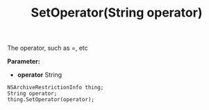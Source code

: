 ﻿---
uid: crmscript_ref_NSArchiveRestrictionInfo_SetOperator
title: SetOperator(String operator)
intellisense: NSArchiveRestrictionInfo.SetOperator
keywords: NSArchiveRestrictionInfo, GetOperator
so.topic: reference
---

The operator, such as =, etc

**Parameter:** 
 - **operator** String

```crmscript
NSArchiveRestrictionInfo thing;
String operator;
thing.SetOperator(operator);
```

